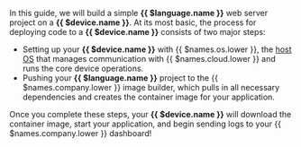 In this guide, we will build a simple **{{ $language.name }}** web server project on a **{{ $device.name }}**. At its most basic, the process for deploying code to a **{{ $device.name }}** consists of two major steps:

- Setting up your **{{ $device.name }}** with {{ $names.os.lower }}, the [host OS][hostos] that manages communication with {{ $names.cloud.lower }} and runs the core device operations.
- Pushing your **{{ $language.name }}** project to the {{ $names.company.lower }} image builder, which pulls in all necessary dependencies and creates the container image for your application.

Once you complete these steps, your **{{ $device.name }}** will download the container image, start your application, and begin sending logs to your {{ $names.company.lower }} dashboard!

[hostos]:reference/OS/overview/2.x/
